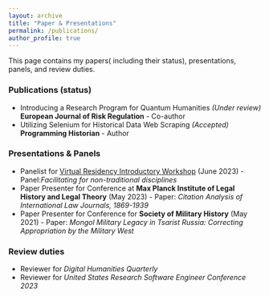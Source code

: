 ```yaml
---
layout: archive
title: "Paper & Presentations"
permalink: /publications/
author_profile: true
---
```


This page contains my papers( including their status), presentations, panels, and review duties.

### Publications (status)
- Introducing a Research Program for Quantum Humanities _(Under review)_ __European Journal of Risk Regulation__
        - Co-author
- Utilizing Selenium for Historical Data Web Scraping _(Accepted)_ __Programming Historian__
        - Author
  
### Presentations & Panels
- Panelist for <a href="http://www.oscer.ou.edu/virtualresidency2023.php"> Virtual Residency Introductory Workshop</a> (June 2023)
          - Panel:_Facilitating for non-traditional disciplines_
- Paper Presenter for Conference at __Max Planck Institute of Legal History and Legal Theory__ (May 2023)
        - Paper: _Citation Analysis of International Law Journals, 1869-1939_
- Paper Presenter for Conference for __Society of Military History__ (May 2021)
        - Paper: _Mongol Military Legacy in Tsarist Russia: Correcting Appropriation by the Military West_
  
### Review duties
- Reviewer for _Digital Humanities Quarterly_
- Reviewer for _United States Research Software Engineer Conference 2023_
